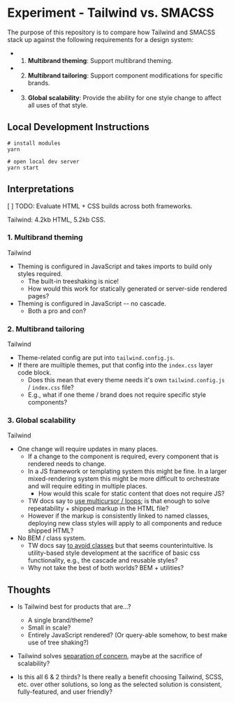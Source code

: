 # Experiment - Tailwind vs. SMACSS

The purpose of this repository is to compare how Tailwind and SMACSS stack up against the following requirements for a design system:

- 1. **Multibrand theming**: Support multibrand theming.
- 2. **Multibrand tailoring**: Support component modifications for specific brands.
- 3. **Global scalability**: Provide the ability for one style change to affect all uses of that style.

## Local Development Instructions

```
# install modules
yarn

# open local dev server
yarn start
```

## Interpretations

[ ] TODO: Evaluate HTML + CSS builds across both frameworks.

Tailwind: 4.2kb HTML, 5.2kb CSS.

### 1. Multibrand theming

Tailwind

- Theming is configured in JavaScript and takes imports to build only styles required.
  - The built-in treeshaking is nice!
  - How would this work for statically generated or server-side rendered pages?
- Theming is configured in JavaScript -- no cascade.
  - Both a pro and con?

### 2. Multibrand tailoring

Tailwind

- Theme-related config are put into `tailwind.config.js`.
- If there are muiltiple themes, put that config into the `index.css` layer code block.
  - Does this mean that every theme needs it's own `tailwind.config.js` / `index.css` file?
  - E.g., what if one theme / brand does not require specific style components?

### 3. Global scalability

Tailwind

- One change will require updates in many places.
  - If a change to the component is required, every component that is rendered needs to change.
  - In a JS framework or templating system this might be fine. In a larger mixed-rendering system this might be more difficult to orchestrate and will require editing in multiple places.
    - How would this scale for static content that does not require JS?
  - TW docs say to [use multicursor / loops](https://tailwindcss.com/docs/reusing-styles); is that enough to solve repeatability + shipped markup in the HTML file?
  - However if the markup is consistently linked to named classes, deploying new class styles will apply to all components and reduce shipped HTML?
- No BEM / class system.
  - TW docs say [to avoid classes](https://tailwindcss.com/docs/functions-and-directives#using-apply-with-per-component-css) but that seems counterintuitive. Is utility-based style development at the sacrifice of basic css functionality, e.g., the cascade and reusable styles?
  - Why not take the best of both worlds? BEM + utilities?

## Thoughts

- Is Tailwind best for products that are...?

  - A single brand/theme?
  - Small in scale?
  - Entirely JavaScript rendered? (Or query-able somehow, to best make use of tree shaking?)

- Tailwind solves [separation of concern](https://adamwathan.me/css-utility-classes-and-separation-of-concerns/), maybe at the sacrifice of scalability?

- Is this all 6 & 2 thirds? Is there really a benefit choosing Tailwind, SCSS, etc. over other solutions, so long as the selected solution is consistent, fully-featured, and user friendly?
